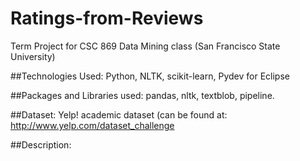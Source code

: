 # Ratings-from-Reviews
Term Project for CSC 869 Data Mining class (San Francisco State University)

##Technologies Used:
Python, NLTK, scikit-learn, Pydev for Eclipse

##Packages and Libraries used:
pandas, nltk, textblob, pipeline.

##Dataset:
Yelp! academic dataset (can be found at: http://www.yelp.com/dataset_challenge

##Description:

